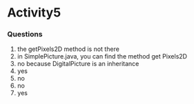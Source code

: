 # Activity5

### Questions
1. the getPixels2D method is not there
2. in SimplePicture.java, you can find the method get Pixels2D
3. no because DigitalPicture is an inheritance
4. yes
5. no
6. no
7. yes